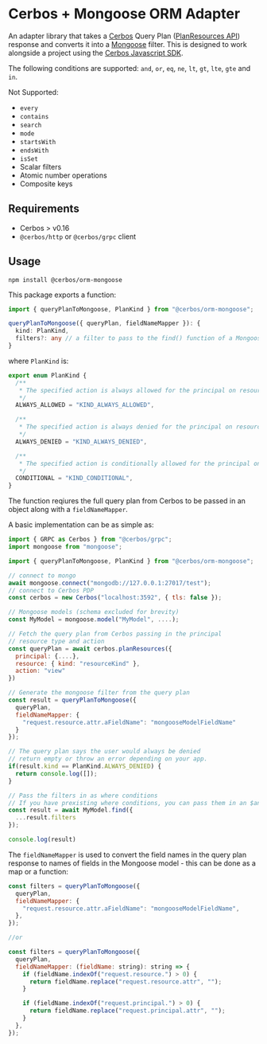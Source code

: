 # Cerbos + Mongoose ORM Adapter

An adapter library that takes a [Cerbos](https://cerbos.dev) Query Plan ([PlanResources API](https://docs.cerbos.dev/cerbos/latest/api/index.html#resources-query-plan)) response and converts it into a [Mongoose](https://mongoosejs.com/) filter. This is designed to work alongside a project using the [Cerbos Javascript SDK](https://github.com/cerbos/cerbos-sdk-javascript).

The following conditions are supported: `and`, `or`, `eq`, `ne`, `lt`, `gt`, `lte`, `gte` and `in`.

Not Supported:

- `every`
- `contains`
- `search`
- `mode`
- `startsWith`
- `endsWith`
- `isSet`
- Scalar filters
- Atomic number operations
- Composite keys

## Requirements

- Cerbos > v0.16
- `@cerbos/http` or `@cerbos/grpc` client

## Usage

```
npm install @cerbos/orm-mongoose
```

This package exports a function:

```ts
import { queryPlanToMongoose, PlanKind } from "@cerbos/orm-mongoose";

queryPlanToMongoose({ queryPlan, fieldNameMapper }): {
  kind: PlanKind,
  filters?: any // a filter to pass to the find() function of a Mongoose model
}
```

where `PlanKind` is:

```ts
export enum PlanKind {
  /**
   * The specified action is always allowed for the principal on resources matching the input.
   */
  ALWAYS_ALLOWED = "KIND_ALWAYS_ALLOWED",

  /**
   * The specified action is always denied for the principal on resources matching the input.
   */
  ALWAYS_DENIED = "KIND_ALWAYS_DENIED",

  /**
   * The specified action is conditionally allowed for the principal on resources matching the input.
   */
  CONDITIONAL = "KIND_CONDITIONAL",
}
```

The function reqiures the full query plan from Cerbos to be passed in an object along with a `fieldNameMapper`.

A basic implementation can be as simple as:

```js
import { GRPC as Cerbos } from "@cerbos/grpc";
import mongoose from "mongoose";

import { queryPlanToMongoose, PlanKind } from "@cerbos/orm-mongoose";

// connect to mongo
await mongoose.connect("mongodb://127.0.0.1:27017/test");
// connect to Cerbos PDP
const cerbos = new Cerbos("localhost:3592", { tls: false });

// Mongoose models (schema excluded for brevity)
const MyModel = mongoose.model("MyModel", ....);

// Fetch the query plan from Cerbos passing in the principal
// resource type and action
const queryPlan = await cerbos.planResources({
  principal: {....},
  resource: { kind: "resourceKind" },
  action: "view"
})

// Generate the mongoose filter from the query plan
const result = queryPlanToMongoose({
  queryPlan,
  fieldNameMapper: {
    "request.resource.attr.aFieldName": "mongooseModelFieldName"
  }
});

// The query plan says the user would always be denied
// return empty or throw an error depending on your app.
if(result.kind == PlanKind.ALWAYS_DENIED) {
  return console.log([]);
}

// Pass the filters in as where conditions
// If you have prexisting where conditions, you can pass them in an $and clause
const result = await MyModel.find({
  ...result.filters
});

console.log(result)
```

The `fieldNameMapper` is used to convert the field names in the query plan response to names of fields in the Mongoose model - this can be done as a map or a function:

```js
const filters = queryPlanToMongoose({
  queryPlan,
  fieldNameMapper: {
    "request.resource.attr.aFieldName": "mongooseModelFieldName",
  },
});

//or

const filters = queryPlanToMongoose({
  queryPlan,
  fieldNameMapper: (fieldName: string): string => {
    if (fieldName.indexOf("request.resource.") > 0) {
      return fieldName.replace("request.resource.attr", "");
    }

    if (fieldName.indexOf("request.principal.") > 0) {
      return fieldName.replace("request.principal.attr", "");
    }
  },
});
```
